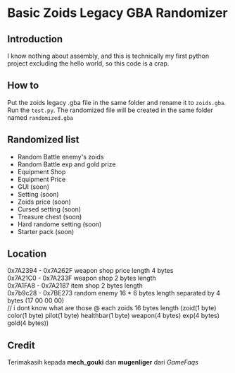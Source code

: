 # Basic Zoids Legacy GBA Randomizer
## Introduction
I know nothing about assembly, and this is technically my first python project excluding the hello world, so this code is a crap.

## How to
Put the zoids legacy .gba file in the same folder and rename it to `zoids.gba`. Run the `test.py`. The randomized file will be created in the same folder named `randomized.gba`

## Randomized list
- Random Battle enemy's zoids
- Random Battle exp and gold prize
- Equipment Shop
- Equipment Price
- GUI (soon)
- Setting (soon)
- Zoids price (soon)
- Cursed setting (soon)
- Treasure chest (soon)
- Hard randome setting (soon)
- Starter pack (soon)

## Location
0x7A2394 - 0x7A262F weapon shop price length 4 bytes <br>
0x7A21C0 - 0x7A233F weapon shop 2 bytes length <br>
0x7A1FA8 - 0x7A2187 item shop 2 bytes length <br>
0x7b9c28 - 0x7BE273 random enemy 16 * 6 bytes length separated by 4 bytes (17 00 00 00) <br> // i dont know what are those
@ each zoids 16 bytes length (zoid(1 byte) color(1 byte) pilot(1 byte) healthbar(1 byte) weapon(4 bytes) exp(4 bytes) gold(4 bytes)) <br>

## Credit
Terimakasih kepada <b>mech_gouki</b> dan <b>mugenliger</b> dari <i>GameFaqs</i>
